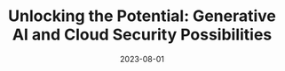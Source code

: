 ---
title: "Unlocking the Potential: Generative AI and Cloud Security Possibilities"
description: This article discusses techniques to protect your cloud workloads against Generative AI CyberSecurity threats.
tags:
  - genai
  - cybersecurity
  - security
authorGithubAlias: 8carroll
authorName: Brandon Carroll
date: 2023-08-01
---